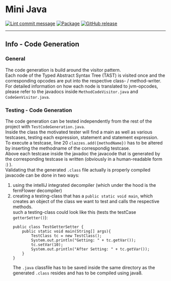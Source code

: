 # Mini Java

[![Lint commit message](https://github.com/yannickkirschen/mini-java/actions/workflows/commit-lint.yml/badge.svg)](https://github.com/yannickkirschen/mini-java/actions/workflows/commit-lint.yml)
[![Package](https://github.com/yannickkirschen/mini-java/actions/workflows/maven-package.yml/badge.svg)](https://github.com/yannickkirschen/mini-java/actions/workflows/maven-package.yml)
[![GitHub release](https://img.shields.io/github/release/yannickkirschen/mini-java.svg)](https://github.com/yannickkirschen/mini-java/releases/)

---
## Info - Code Generation

### General
The code generation is build around the visitor pattern. \
Each node of the Typed Abstract Syntax Tree (TAST) is visited once and the corresponding opcodes are put into the respective class- / method-writer.
For detailed information on how each node is translated to jvm-opcodes, please refer to the javadocs inside `MethodCodeVisitor.java` and `CodeGenVisitor.java`.

### Testing - Code Generation
The code generation can be tested independently from the rest of the project with `TestCodeGeneration.java`. \
Inside the class the motivated tester will find a main as well as various testcases, testing each expression, statement and statement expression.  \
To execute a testcase, line 20 `clazzes.add({methodName})` has to be altered by inserting the methodname of the correspondig testcase. \
Above each testcase inside the javadoc the javacode that is generated by the corresponding testcase is written (obviously in a human-readable form :) ). \
Validating that the generated `.class` file actually is properly compiled javacode can be done in two ways:
1. using the intelliJ integrated decompiler (which under the hood is the fernFlower decompiler)
2. creating a testing-class that has a `public static void main`, which creates an object of the class we want to test and calls the respective methods. <br/>
such a testing-class could look like this (tests the testCase `getterSetter()`):
    ```
    public class TestGetterSetter {
        public static void main(String[] args){
            TestClass tc = new TestClass();
            System.out.println("Getting: " + tc.getVar());
            tc.setVar(10);
            System.out.println("After Setting: " + tc.getVar());
        }
    }
    ```
    The `.java` classfile has to be saved inside the same directory as the generated `.class` resides and has to be compiled using java8.
